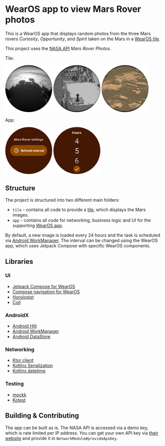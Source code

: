 # WearOS app to view Mars Rover photos

This is a WearOS app that displays random photos from the three Mars rovers *Curiosity*,
*Opportunity*, and *Spirit* taken on the Mars in
a [WearOS tile](https://developer.android.com/training/wearables/tiles).

This project uses the [NASA API](https://api.nasa.gov/index.html#browseAPI) _Mars Rover Photos_.

Tile:

<img src = "images/tile_3.png" width="30%"/> <img src = "images/tile_2.png" width="30%"/> <img src = "images/tile_1.png" width="30%"/>

App:

<img src = "images/app_1.png" width="30%"/> <img src = "images/app_2.png" width="30%"/>

## Structure

The project is structured into two different main folders:

* `tile` - contains all code to provide
  a [tile](https://developer.android.com/training/wearables/tiles), which displays the Mars images.
* `app` - contains all code for networking, business logic and UI for the
  supporting [WearOS app](https://developer.android.com/training/wearables/apps).

By default, a new image is loaded every 24 hours and the task is scheduled via
[Android WorkManager](https://developer.android.com/guide/background/persistent). The interval
can be changed using the WearOS app, which uses Jetpack Compose with specific WearOS components.

## Libraries

### UI

- [Jetpack Compose for WearOS](https://developer.android.com/training/wearables/compose)
- [Compose navigation for WearOS](https://developer.android.com/training/wearables/compose/navigation)
- [Horologist](https://github.com/google/horologist)
- [Coil](https://github.com/coil-kt/coil)

### AndroidX

- [Android Hilt](https://developer.android.com/training/dependency-injection/hilt-android)
- [Android WorkManager](https://developer.android.com/guide/background/persistent)
- [Android DataStore](https://developer.android.com/topic/libraries/architecture/datastore)

### Networking

- [Ktor client](https://ktor.io/docs/create-client.html)
- [Kotlinx Serialization](https://github.com/Kotlin/kotlinx.serialization)
- [Kotlinx datetime](https://github.com/Kotlin/kotlinx-datetime)

### Testing

- [mockk](https://mockk.io/)
- [Kotest](https://kotest.io/)

## Building & Contributing

The app can be built as is. The NASA API is accessed via a demo key, which is rate limited per IP
address. You can get your own API key via [their website](https://api.nasa.gov/index.html#signUp)
and provide it in `NetworkModule#provideApiKey`.